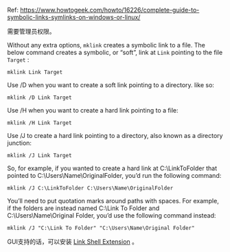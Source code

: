 



Ref: <https://www.howtogeek.com/howto/16226/complete-guide-to-symbolic-links-symlinks-on-windows-or-linux/>



需要管理员权限。



Without any extra options, `mklink` creates a symbolic link to a file. The below command creates a symbolic, or “soft”, link at `Link` pointing to the file `Target` :

```
mklink Link Target
```

Use /D when you want to create a soft link pointing to a directory. like so:

```
mklink /D Link Target
```

Use /H when you want to create a hard link pointing to a file:

```
mklink /H Link Target
```

Use /J to create a hard link pointing to a directory, also known as a directory junction:

```
mklink /J Link Target
```



So, for example, if you wanted to create a hard link at C:\LinkToFolder that pointed to C:\Users\Name\OriginalFolder, you’d run the following command:

```
mklink /J C:\LinkToFolder C:\Users\Name\OriginalFolder
```

You’ll need to put quotation marks around paths with spaces. For example, if the folders are instead named C:\Link To Folder and C:\Users\Name\Original Folder, you’d use the following command instead:

```
mklink /J "C:\Link To Folder" "C:\Users\Name\Original Folder"
```



GUI支持的话，可以安装  [Link Shell Extension](http://schinagl.priv.at/nt/hardlinkshellext/linkshellextension.html) 。



